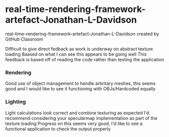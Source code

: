 # real-time-rendering-framework-artefact-Jonathan-L-Davidson
real-time-rendering-framework-artefact-Jonathan-L-Davidson created by GitHub Classroom

Difficult to give direct fedback as work is underway on abstract texture loading
Baased on what I can see this appears to be going well
This feedback is based off of reading the code rather than testing the application

### Rendering
Good use of object management to handle arbritary meshes, this seems good and I would like to see it functioning with OBJs/Hardcoded equally

### Lighting
Light calculations look correct and combine texturing as expected 
I'd recommend considering your specularmap implementation as part of the texture loading
Progress on this seems very good, I'd like to see a functional application to check the output properly 
